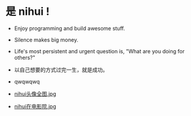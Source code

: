 # 是 nihui !

- Enjoy programming and build awesome stuff.

- Silence makes big money.

- Life's most persistent and urgent question is, "What are you doing for others?"

- 以自己想要的方式过完一生，就是成功。

- qwqwqwq

- [nihui头像全图.jpg](https://github.com/nihui/nihui/blob/master/nihui.jpg?raw=true)

- [nihui在电影院.jpg](https://github.com/nihui/nihui/blob/master/20200910.jpg?raw=true)
